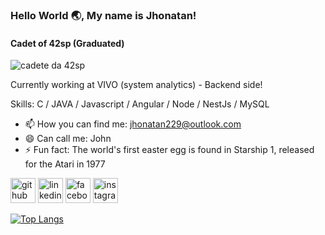 ### Hello World 🌏, My name is Jhonatan!
#### Cadet of 42sp (Graduated)
![cadete da 42sp](https://i0.wp.com/geeksnewslab.com/wp-content/uploads/2019/07/HelloWorld-1.png?fit=809%2C298&ssl=1)

Currently working at VIVO (system analytics) - Backend side!

Skills: C / JAVA / Javascript / Angular / Node / NestJs / MySQL

- 📫 How you can find me: jhonatan229@outlook.com
- 😄 Can call me: John
- ⚡ Fun fact: The world's first easter egg is found in Starship 1, released for the Atari in 1977


[<img src='https://cdn.jsdelivr.net/npm/simple-icons@3.0.1/icons/github.svg' alt='github' height='40'>](https://github.com/jhonatan229)  [<img src='https://cdn.jsdelivr.net/npm/simple-icons@3.0.1/icons/linkedin.svg' alt='linkedin' height='40'>](https://www.linkedin.com/in/jhonatan-lima-a79aab16a//)  [<img src='https://cdn.jsdelivr.net/npm/simple-icons@3.0.1/icons/facebook.svg' alt='facebook' height='40'>](https://www.facebook.com/jhonatan.estevam.1)  [<img src='https://cdn.jsdelivr.net/npm/simple-icons@3.0.1/icons/instagram.svg' alt='instagram' height='40'>](https://www.instagram.com/jhoww1980//)  

[![Top Langs](https://github-readme-stats.vercel.app/api/top-langs/?username=jhonatan229&layout=compact&theme=tokyonight)](https://github.com/anuraghazra/github-readme-stats)

